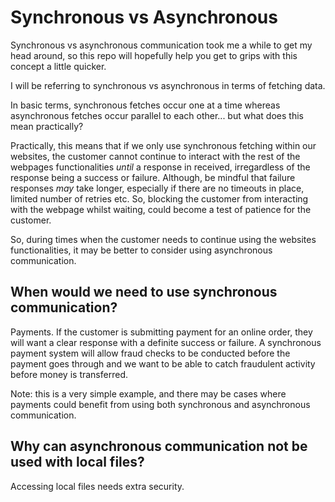 # Synchronous vs Asynchronous

Synchronous vs asynchronous communication took me a while to get my head around, so this repo will hopefully help you get to grips with this concept a little quicker.

I will be referring to synchronous vs asynchronous in terms of fetching data.

In basic terms, synchronous fetches occur one at a time whereas asynchronous fetches occur parallel to each other... but what does this mean practically?

Practically, this means that if we only use synchronous fetching within our websites, the customer cannot continue to interact with the rest of the webpages functionalities _until_ a response in received, irregardless of the response being a success or failure. Although, be mindful that failure responses _may_ take longer, especially if there are no timeouts in place, limited number of retries etc. So, blocking the customer from interacting with the webpage whilst waiting, could become a test of patience for the customer.

So, during times when the customer needs to continue using the websites functionalities, it may be better to consider using asynchronous communication.

## When would we need to use synchronous communication?

Payments. If the customer is submitting payment for an online order, they will want a clear response with a definite success or failure. A synchronous payment system will allow fraud checks to be conducted before the payment goes through and we want to be able to catch fraudulent activity before money is transferred.

Note: this is a very simple example, and there may be cases where payments could benefit from using both synchronous and asynchronous communication.

## Why can asynchronous communication not be used with local files?

Accessing local files needs extra security.
